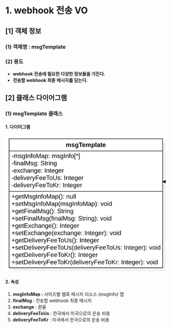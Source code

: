 # 1.  webhook 전송 VO

## \[1] 객체 정보

### (1) 객체명 : msgTemplate

### (2) 용도

* **webhook 전송에 필요한 다양한 정보들을 가진다.**
* **전송할 webhook 최종 메시지를 담는다.**

## \[2] 클래스 다이어그램

### (1) msgTemplate 클래스

#### 1. 다이어그램&#x20;

![](<../../../../.gitbook/assets/image (5).png>)

#### 2. 속성

1. **msgInfoMap :** 사이즈별 웹훅 메시지 리소스 (msgInfo) 맵
2. **finalMsg** : 전송할 webhook 최종 메시지
3. **exchange** : 환율
4. **deliveryFeeToUs** : 한국에서 미국으로의 운송 비용
5. **deliveryFeeToKr** : 미국에서 한국으로의 운송 비용
